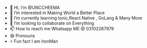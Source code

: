 - 👋 Hi, I’m @UNCCHEEMA
- 👀 I’m interested in Making World a Better Place 
- 🌱 I’m currently learning Ionic,React Native , GoLang & Many More
- 💞️ I’m looking to collaborate on Everything
- 📫 How to reach me Whatsapp ME @ 03102267979
- 😄 Pronouns
- ⚡ Fun fact I am IronMan 

<!---
UNCCHEEMA/UNCCHEEMA is a ✨ special ✨ repository because its `README.md` (this file) appears on your GitHub profile.
You can click the Preview link to take a look at your changes.
--->
